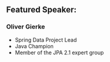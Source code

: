 ## Featured Speaker: 


### Oliver Gierke
* Spring Data Project Lead
* Java Champion 
* Member of the JPA 2.1 expert group


